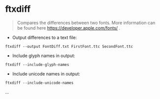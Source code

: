 # ftxdiff

> Compares the differences between two fonts. More information can be found here https://developer.apple.com/fonts/ .

- Output differences to a text file:

`ftxdiff --output FontDiff.txt FirstFont.ttc SecondFont.ttc`

- Include glyph names in output:

`ftxdiff --include-glyph-names` 

- Include unicode names in output:

`ftxdiff --include-unicode-names`

...
